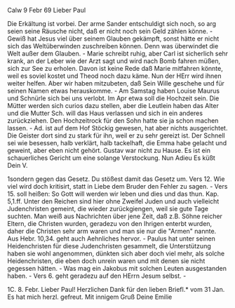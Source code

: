  Calw 9 Febr 69
Lieber Paul

Die Erkältung ist vorbei. Der arme Sander entschuldigt sich noch, so arg seien seine Räusche nicht, daß er nicht noch sein Geld zählen könne. - Gewiß hat Jesus viel über seinem Glauben gekämpft, sonst hätte er nicht sich das Weltüberwinden zuschreiben können. Denn was überwindet die Welt außer dem Glauben. - Marie schreibt ruhig, aber Carl ist sicherlich sehr krank, an der Leber wie der Arzt sagt und wird nach Bomb fahren müßen, sich zur See zu erholen. Davon ist keine Rede daß Marie mitfahren könnte, weil es soviel kostet und Theod noch dazu käme. Nun der HErr wird ihnen weiter helfen. Aber wir haben mitzubeten, daß Sein Wille geschehe und für seinen Namen etwas herauskomme. - Am Samstag haben Louise Maurus und Schnürle sich bei uns verlobt. Im Apr etwa soll die Hochzeit sein. Die Mütter werden sich curios dazu stellen, aber die Leutlein haben das Alter und die Mutter Sch. will das Haus verlassen und sich in ein anderes zurückziehen. Den Hochzeitrock für den Sohn hatte sie ja schon machen lassen. - Ad. ist auf dem Hof Stöckig gewesen, hat aber nichts ausgerichtet. Die Geister dort sind zu stark für ihn, weil er zu sehr gereizt ist. Der Schnell sei wie besessen, halb verklärt, halb tackelhaft, die Emma habe gelacht und geweint, aber eben nicht gehört. Gustav war nicht zu Hause. Es ist ein schauerliches Gericht um eine solange Verstockung. Nun Adieu Es küßt
 Dein V.


1sondern gegen das Gesetz. Du stößest damit das Gesetz um. Vers 12. Wie viel wird doch kritisirt, statt in Liebe dem Bruder den Fehler zu sagen. - Vers 15. soll heißen: So Gott will werden wir leben und dies und das thun. Kap. 5,1.ff. Unter den Reichen sind hier ohne Zweifel Juden und auch vielleicht Judenchristen gemeint, die wieder zurückgiengen, weil sie gute Tage suchten. Man weiß aus Nachrichten über jene Zeit, daß z.B. Söhne reicher Eltern, die Christen wurden, geradezu von den Ihrigen enterbt wurden, daher die Christen sehr arm waren und man sie nur die "Armen" nannte. Aus Hebr. 10,34. geht auch Aehnliches hervor. - Paulus hat unter seinen Heidenchristen für diese Judenchristen gesammelt, die Unterstützung haben sie wohl angenommen, dünkten sich aber doch viel mehr, als solche Heidenchristen, die eben doch unrein waren und mit denen sie nicht gegessen hätten. - Was mag ein Jakobus mit solchen Leuten ausgestanden haben. - Vers 6. geht geradezu auf den HErrn Jesum selbst. -

1C. 8. Febr. Lieber Paul! Herzlichen Dank für den lieben Briefl.* vom 31 Jan. Es hat mich herzl. gefreut. Mit innigem Gruß
 Deine Emilie
